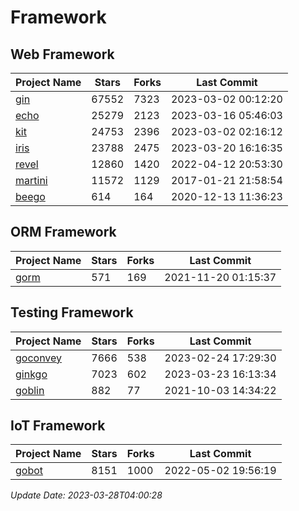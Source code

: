 # Framework

## Web Framework
| Project Name | Stars | Forks | Last Commit |
| ------------ | ----- | ----- | ----------- |
| [gin](https://github.com/gin-gonic/gin) | 67552 | 7323 | 2023-03-02 00:12:20 |
| [echo](https://github.com/labstack/echo) | 25279 | 2123 | 2023-03-16 05:46:03 |
| [kit](https://github.com/go-kit/kit) | 24753 | 2396 | 2023-03-02 02:16:12 |
| [iris](https://github.com/kataras/iris) | 23788 | 2475 | 2023-03-20 16:16:35 |
| [revel](https://github.com/revel/revel) | 12860 | 1420 | 2022-04-12 20:53:30 |
| [martini](https://github.com/go-martini/martini) | 11572 | 1129 | 2017-01-21 21:58:54 |
| [beego](https://github.com/astaxie/beego) | 614 | 164 | 2020-12-13 11:36:23 |

## ORM Framework
| Project Name | Stars | Forks | Last Commit |
| ------------ | ----- | ----- | ----------- |
| [gorm](https://github.com/jinzhu/gorm) | 571 | 169 | 2021-11-20 01:15:37 |

## Testing Framework
| Project Name | Stars | Forks | Last Commit |
| ------------ | ----- | ----- | ----------- |
| [goconvey](https://github.com/smartystreets/goconvey) | 7666 | 538 | 2023-02-24 17:29:30 |
| [ginkgo](https://github.com/onsi/ginkgo) | 7023 | 602 | 2023-03-23 16:13:34 |
| [goblin](https://github.com/franela/goblin) | 882 | 77 | 2021-10-03 14:34:22 |

## IoT Framework
| Project Name | Stars | Forks | Last Commit |
| ------------ | ----- | ----- | ----------- |
| [gobot](https://github.com/hybridgroup/gobot) | 8151 | 1000 | 2022-05-02 19:56:19 |

*Update Date: 2023-03-28T04:00:28*